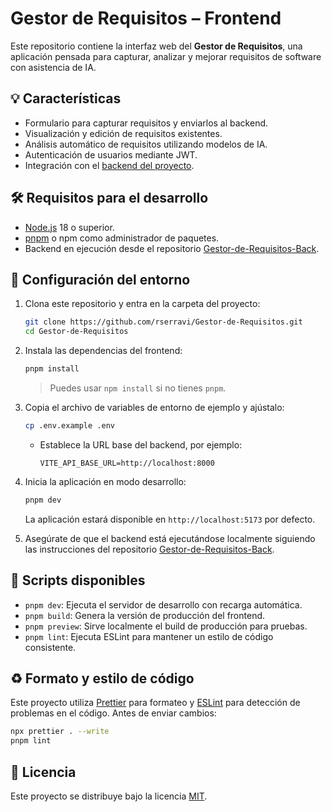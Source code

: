 # Gestor de Requisitos – Frontend

Este repositorio contiene la interfaz web del **Gestor de Requisitos**, una aplicación pensada para capturar, analizar y mejorar requisitos de software con asistencia de IA.

## 💡 Características

- Formulario para capturar requisitos y enviarlos al backend.
- Visualización y edición de requisitos existentes.
- Análisis automático de requisitos utilizando modelos de IA.
- Autenticación de usuarios mediante JWT.
- Integración con el [backend del proyecto](https://github.com/rserravi/Gestor-de-Requisitos-Back).

## 🛠️ Requisitos para el desarrollo

- [Node.js](https://nodejs.org/) 18 o superior.
- [pnpm](https://pnpm.io/) o npm como administrador de paquetes.
- Backend en ejecución desde el repositorio [Gestor-de-Requisitos-Back](https://github.com/rserravi/Gestor-de-Requisitos-Back).

## 📁 Configuración del entorno

1. Clona este repositorio y entra en la carpeta del proyecto:

   ```bash
   git clone https://github.com/rserravi/Gestor-de-Requisitos.git
   cd Gestor-de-Requisitos
   ```

2. Instala las dependencias del frontend:

   ```bash
   pnpm install
   ```

   > Puedes usar `npm install` si no tienes `pnpm`.

3. Copia el archivo de variables de entorno de ejemplo y ajústalo:

   ```bash
   cp .env.example .env
   ```

   - Establece la URL base del backend, por ejemplo:

     ```env
     VITE_API_BASE_URL=http://localhost:8000
     ```

4. Inicia la aplicación en modo desarrollo:

   ```bash
   pnpm dev
   ```

   La aplicación estará disponible en `http://localhost:5173` por defecto.

5. Asegúrate de que el backend está ejecutándose localmente siguiendo las instrucciones del repositorio [Gestor-de-Requisitos-Back](https://github.com/rserravi/Gestor-de-Requisitos-Back).

## 💾 Scripts disponibles

- `pnpm dev`: Ejecuta el servidor de desarrollo con recarga automática.
- `pnpm build`: Genera la versión de producción del frontend.
- `pnpm preview`: Sirve localmente el build de producción para pruebas.
- `pnpm lint`: Ejecuta ESLint para mantener un estilo de código consistente.

## ♻️ Formato y estilo de código

Este proyecto utiliza [Prettier](https://prettier.io/) para formateo y [ESLint](https://eslint.org/) para detección de problemas en el código. Antes de enviar cambios:

```bash
npx prettier . --write
pnpm lint
```

## 📝 Licencia

Este proyecto se distribuye bajo la licencia [MIT](LICENSE).

